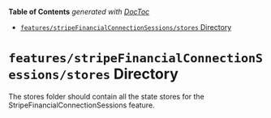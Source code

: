 <!-- START doctoc generated TOC please keep comment here to allow auto update -->
<!-- DON'T EDIT THIS SECTION, INSTEAD RE-RUN doctoc TO UPDATE -->

**Table of Contents** _generated with [DocToc](https://github.com/thlorenz/doctoc)_

- [`features/stripeFinancialConnectionSessions/stores` Directory](#featuresstripefinancialconnectionsessionsstores-directory)

<!-- END doctoc generated TOC please keep comment here to allow auto update -->

# `features/stripeFinancialConnectionSessions/stores` Directory

The stores folder should contain all the state stores for the StripeFinancialConnectionSessions feature.
